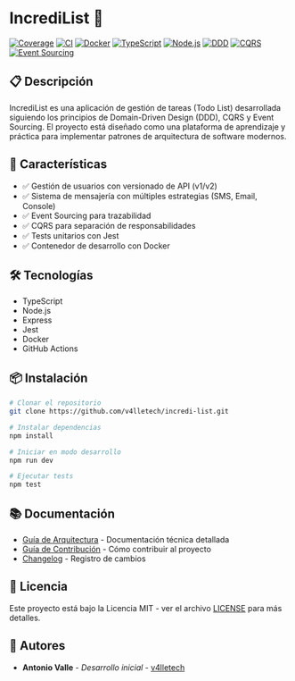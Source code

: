# IncrediList 🚀

[![Coverage](https://img.shields.io/endpoint?url=https://v4lletech.github.io/incredi-list/badge.json)](https://v4lletech.github.io/incredi-list/)
[![CI](https://github.com/v4lletech/incredi-list/actions/workflows/coverage.yml/badge.svg)](https://github.com/v4lletech/incredi-list/actions/workflows/coverage.yml)
[![Docker](https://github.com/v4lletech/incredi-list/actions/workflows/docker-publish.yml/badge.svg)](https://github.com/v4lletech/incredi-list/actions/workflows/docker-publish.yml)
[![TypeScript](https://img.shields.io/badge/TypeScript-96.4%25-blue)](https://www.typescriptlang.org/)
[![Node.js](https://img.shields.io/badge/Node.js-18.x-green)](https://nodejs.org/)
[![DDD](https://img.shields.io/badge/DDD-Enabled-orange)](https://martinfowler.com/bliki/DomainDrivenDesign.html)
[![CQRS](https://img.shields.io/badge/CQRS-Enabled-purple)](https://martinfowler.com/bliki/CQRS.html)
[![Event Sourcing](https://img.shields.io/badge/Event%20Sourcing-Enabled-yellow)](https://martinfowler.com/eaaDev/EventSourcing.html)

## 📋 Descripción

IncrediList es una aplicación de gestión de tareas (Todo List) desarrollada siguiendo los principios de Domain-Driven Design (DDD), CQRS y Event Sourcing. El proyecto está diseñado como una plataforma de aprendizaje y práctica para implementar patrones de arquitectura de software modernos.

## 🚀 Características

- ✅ Gestión de usuarios con versionado de API (v1/v2)
- ✅ Sistema de mensajería con múltiples estrategias (SMS, Email, Console)
- ✅ Event Sourcing para trazabilidad
- ✅ CQRS para separación de responsabilidades
- ✅ Tests unitarios con Jest
- ✅ Contenedor de desarrollo con Docker

## 🛠️ Tecnologías

- TypeScript
- Node.js
- Express
- Jest
- Docker
- GitHub Actions

## 📦 Instalación

```bash
# Clonar el repositorio
git clone https://github.com/v4lletech/incredi-list.git

# Instalar dependencias
npm install

# Iniciar en modo desarrollo
npm run dev

# Ejecutar tests
npm test
```

## 📚 Documentación

- [Guía de Arquitectura](docs/ARCHITECTURE.md) - Documentación técnica detallada
- [Guía de Contribución](CONTRIBUTING.md) - Cómo contribuir al proyecto
- [Changelog](CHANGELOG.md) - Registro de cambios

## 📝 Licencia

Este proyecto está bajo la Licencia MIT - ver el archivo [LICENSE](LICENSE.md) para más detalles.

## 👥 Autores

- **Antonio Valle** - *Desarrollo inicial* - [v4lletech](https://github.com/v4lletech) 
